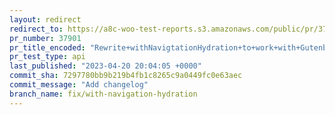 ```yaml
---
layout: redirect
redirect_to: https://a8c-woo-test-reports.s3.amazonaws.com/public/pr/37901/api/index.html
pr_number: 37901
pr_title_encoded: "Rewrite+withNavigtationHydration+to+work+with+Gutenberg+15.5%2B"
pr_test_type: api
last_published: "2023-04-20 20:04:05 +0000"
commit_sha: 7297780bb9b219b4fb1c8265c9a0449fc0e63aec
commit_message: "Add changelog"
branch_name: fix/with-navigation-hydration
---
```

